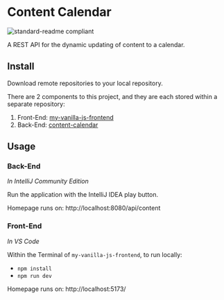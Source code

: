 # Content Calendar

![standard-readme compliant](https://img.shields.io/badge/readme%20style-standard-brightgreen.svg?style=flat-square)

A REST API for the dynamic updating of content to a calendar.

## Install
Download remote repositories to your local repository.

There are 2 components to this project, and they are each stored within a separate repository:
1. Front-End: [my-vanilla-js-frontend](https://github.com/LennyAtomz138/my-vanilla-js-frontend.git)
2. Back-End: [content-calendar](https://github.com/LennyAtomz138/content-calendar/)

## Usage
### Back-End 
*In IntelliJ Community Edition*

Run the application with the IntelliJ IDEA play button.

Homepage runs on: http://localhost:8080/api/content

### Front-End
*In VS Code*

Within the Terminal of `my-vanilla-js-frontend`, to run locally:
* `npm install`
* `npm run dev`

Homepage runs on: http://localhost:5173/
